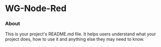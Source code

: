 WG-Node-Red
===========

### About

This is your project's README.md file. It helps users understand what your
project does, how to use it and anything else they may need to know.